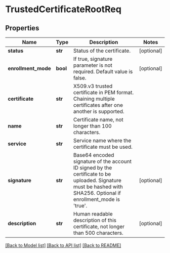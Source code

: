 # TrustedCertificateRootReq

## Properties
Name | Type | Description | Notes
------------ | ------------- | ------------- | -------------
**status** | **str** | Status of the certificate. | [optional] 
**enrollment_mode** | **bool** | If true, signature parameter is not required. Default value is false. | [optional] 
**certificate** | **str** | X509.v3 trusted certificate in PEM format. Chaining multiple certificates after one another is supported. | 
**name** | **str** | Certificate name, not longer than 100 characters. | 
**service** | **str** | Service name where the certificate must be used. | 
**signature** | **str** | Base64 encoded signature of the account ID signed by the certificate to be uploaded. Signature must be hashed with SHA256. Optional if enrollment_mode is &#39;true&#39;. | [optional] 
**description** | **str** | Human readable description of this certificate, not longer than 500 characters. | [optional] 

[[Back to Model list]](../README.md#documentation-for-models) [[Back to API list]](../README.md#documentation-for-api-endpoints) [[Back to README]](../README.md)


